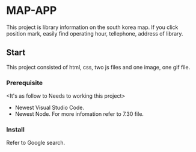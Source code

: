 # MAP-APP

This project is library information on the south korea map.
If you click position mark, easily find operating hour, tellephone, address of library.

## Start

This project consisted of html, css, two js files and one image, one gif file.

### Prerequisite
<It's as follow to Needs to working this project>
- Newest Visual Studio Code.
- Newest Node.
For more infomation refer to 7.30 file.

### Install

Refer to Google search.
